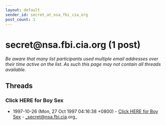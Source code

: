 ```yaml
---
layout: default
sender_id: secret_at_nsa_fbi_cia_org
post_count: 1
---
```


# secret<span>@</span>nsa.fbi.cia.org (1 post)

_Be aware that many list participants used multiple email addresses over their time active on the list. As such this page may not contain all threads available._

## Threads

### Click HERE for Boy Sex
+ 1997-10-26 (Mon, 27 Oct 1997 04:16:38 +0800) - [Click HERE for Boy Sex](/archive/1997/10/8c5eed6167ef5645648091b4326154f9ec84964df8020d46d6e2cad50110e765) - _secret@nsa.fbi.cia.org_

